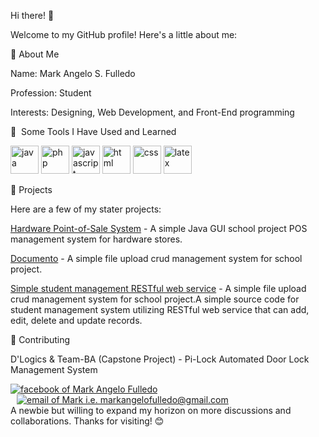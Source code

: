 Hi there! 👋

Welcome to my GitHub profile! Here's a little about me:

🚀 About Me

Name: Mark Angelo S. Fulledo

Profession: Student

Interests: Designing, Web Development, and Front-End programming

🚀 &nbsp;Some Tools I Have Used and Learned
<p align="left">
<img src="https://cdn.jsdelivr.net/gh/devicons/devicon@latest/icons/java/java-original.svg" alt="java" width="45" height="45"/>
<img src="https://cdn.jsdelivr.net/gh/devicons/devicon@latest/icons/php/php-original.svg" alt="php" width="45" height="45"/>
<img src="https://cdn.jsdelivr.net/gh/devicons/devicon@latest/icons/javascript/javascript-original.svg" alt="javascript" width="45" height="45"/>
<img src="https://cdn.jsdelivr.net/gh/devicons/devicon@latest/icons/html5/html5-original.svg" alt="html" width="45" height="45"/>
<img src="https://cdn.jsdelivr.net/gh/devicons/devicon@latest/icons/css3/css3-original.svg" alt="css" width="45" height="45"/>
<img src="https://cdn.jsdelivr.net/gh/devicons/devicon@latest/icons/latex/latex-original.svg" alt="latex" width="45" height="45"/>
</p>

🌟 Projects

Here are a few of my stater projects:

[Hardware Point-of-Sale System](https://github.com/maximo-24/simple_java_hardware_store_pos_management_system.git) - A simple Java GUI school project POS management system for hardware stores.

[Documento](https://github.com/maximo-24/documento_crud_system.git) - A simple file upload crud management system for school project.

[Simple student management RESTful web service](https://github.com/maximo-24/simple_student_manage_sys-RESTful-web-service_JAVA.git) - A simple file upload crud management system for school project.A simple source code for student management system utilizing RESTful web service that can add, edit, delete and update records.

🤝 Contributing

D'Logics & Team-BA (Capstone Project) - Pi-Lock Automated Door Lock Management System
<div align="left">
  <a href="https://www.facebook.com/markangelo.fulledo">
    <img src="https://img.shields.io/badge/FACEBOOK%20-%20%230866FF?style=for-the-badge&logo=facebook&logoSize=AUTO" alt="facebook of Mark Angelo Fulledo" />
  </a>
  <a href="mailto:markangelofulledo@gmail.com" style="margin-left: 10px;">
    <img src="https://img.shields.io/badge/Gmail-d5d5d5?style=for-the-badge&logo=gmail&logoColor=0A0209" alt="email of Mark i.e. markangelofulledo@gmail.com" />
  </a>
</div>
A newbie but willing to expand my horizon on more discussions and collaborations. Thanks for visiting! 😊
